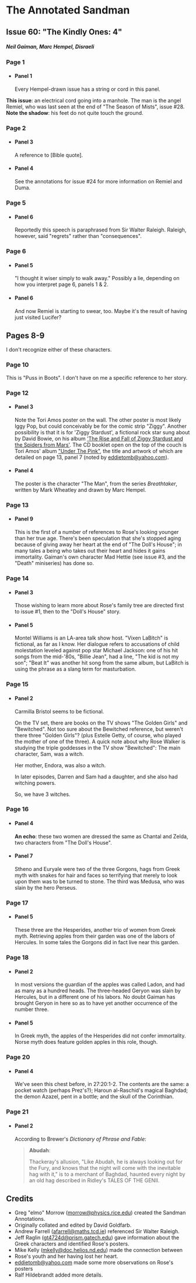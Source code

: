 # The Annotated Sandman

## Issue 60: "The Kindly Ones: 4"

##### Neil Gaiman, Marc Hempel, Disraeli

### Page 1

- #### Panel 1

  Every Hempel-drawn issue has a string or cord in this panel.

**This issue**: an electrical cord going into a manhole. The man is the angel Remiel, who was last seen at the end of "The Season of Mists", issue #28. **Note the shadow**: his feet do not quite touch the ground.

### Page 2

- #### Panel 3

  A reference to [Bible quote].

- #### Panel 4

  See the annotations for issue #24 for more information on Remiel and Duma.

### Page 5

- #### Panel 6

  Reportedly this speech is paraphrased from Sir Walter Raleigh. Raleigh, however, said "regrets" rather than "consequences".

### Page 6

- #### Panel 5

  "I thought it wiser simply to walk away." Possibly a lie, depending on how you interpret page 6, panels 1 & 2.

- #### Panel 6

  And now Remiel is starting to swear, too. Maybe it's the result of having just visited Lucifer?

## Pages 8-9

I don't recognize either of these characters.

### Page 10

This is "Puss in Boots". I don't have on me a specific reference to her story.

### Page 12

- #### Panel 3

  Note the Tori Amos poster on the wall. The other poster is most likely Iggy Pop, but could conceivably be for the comic strip "Ziggy". Another possibility is that it is for 'Ziggy Stardust', a fictional rock star sung about by David Bowie, on his album ['The Rise and Fall of Ziggy Stardust and the Spiders from Mars'](http://www.amazon.com/exec/obidos/ASIN/B00000IXLB). The CD booklet open on the top of the couch is Tori Amos' album ["Under The Pink"](http://www.amazon.com/exec/obidos/ASIN/B000002IXU), the title and artwork of which are detailed on page 13, panel 7 (noted by eddietomb@yahoo.com).

- #### Panel 4

  The poster is the character "The Man", from the series _Breathtaker_, written by Mark Wheatley and drawn by Marc Hempel.

### Page 13

- #### Panel 9

  This is the first of a number of references to Rose's looking younger than her true age. There's been speculation that she's stopped aging because of giving away her heart at the end of "The Doll's House"; in many tales a being who takes out their heart and hides it gains immortality. Gaiman's own character Mad Hettie (see issue #3, and the "Death" miniseries) has done so.

### Page 14

- #### Panel 3

  Those wishing to learn more about Rose's family tree are directed first to issue #1, then to the "Doll's House" story.

- #### Panel 5

  Montel Williams is an LA-area talk show host. "Vixen LaBitch" is fictional, as far as I know. Her dialogue refers to accusations of child molestation leveled against pop star Michael Jackson: one of his hit songs from the mid-'80s, "Billie Jean", had a line, "The kid is not my son"; "Beat It" was another hit song from the same album, but LaBitch is using the phrase as a slang term for masturbation.

### Page 15

- #### Panel 2

  Carmilla Bristol seems to be fictional.

  On the TV set, there are books on the TV shows "The Golden Girls" and "Bewitched". Not too sure about the Bewitched reference, but weren't there three "Golden Girls"? (plus Estelle Getty, of course, who played the mother of one of the three).
  A quick note about why Rose Walker is studying the triple goddesses in the TV show "Bewitched":
  The main character, Sam, was a witch.

  Her mother, Endora, was also a witch.

  In later episodes, Darren and Sam had a daughter, and she also had witching powers.

  So, we have 3 witches.

### Page 16

- #### Panel 4

  **An echo**: these two women are dressed the same as Chantal and Zelda, two characters from "The Doll's House".

- #### Panel 7

  Stheno and Euryale were two of the three Gorgons, hags from Greek myth with snakes for hair and faces so terrifying that merely to look upon them was to be turned to stone. The third was Medusa, who was slain by the hero Perseus.

### Page 17

- #### Panel 5

  These three are the Hesperides, another trio of women from Greek myth. Retrieving apples from their garden was one of the labors of Hercules. In some tales the Gorgons did in fact live near this garden.

### Page 18

- #### Panel 2

  In most versions the guardian of the apples was called Ladon, and had as many as a hundred heads. The three-headed Geryon was slain by Hercules, but in a different one of his labors. No doubt Gaiman has brought Geryon in here so as to have yet another occurrence of the number three.

- #### Panel 5

  In Greek myth, the apples of the Hesperides did not confer immortality. Norse myth does feature golden apples in this role, though.

### Page 20

- #### Panel 4

  We've seen this chest before, in 27:20:1-2. The contents are the same: a pocket watch (perhaps Prez's?); Haroun al-Raschid's magical Baghdad; the demon Azazel, pent in a bottle; and the skull of the Corinthian.

### Page 21

- #### Panel 2

  According to Brewer's _Dictionary of Phrase and Fable_:

  > **Abudah**:
  >
  > Thackeray's allusion, "Like Abudah, he is always looking out for the Fury, and knows that the night will come with the inevitable hag with it," is to a merchant of Baghdad, haunted every night by an old hag described in Ridley's TALES OF THE GENII.

## Credits

- Greg "elmo" Morrow (morrow@physics.rice.edu) created the Sandman Annotations.
- Originally collated and edited by David Goldfarb.
- Andrew Farrell (afarrell@maths.tcd.ie) referenced Sir Walter Raleigh.
- Jeff Raglin (gt4724d@prism.gatech.edu) gave information about the Greek characters and identified Rose's posters.
- Mike Kelly (mkelly@doc.helios.nd.edu) made the connection between
- Rose's youth and her having lost her heart.
- eddietomb@yahoo.com made some more observations on Rose's posters
- Ralf Hildebrandt added more details.
